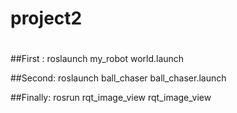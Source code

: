 # project2
#
#
##First :
        roslaunch my_robot world.launch
         
    
##Second:
        roslaunch ball_chaser ball_chaser.launch
         
  
##Finally:
        rosrun rqt_image_view rqt_image_view
 

